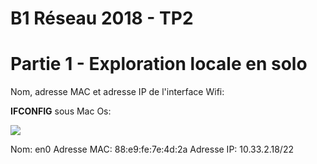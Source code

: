 **B1 Réseau 2018 - TP2**
===

# **Partie 1 - Exploration locale en solo**

Nom, adresse MAC et adresse IP de l'interface Wifi:

**IFCONFIG** sous Mac Os:

![](https://i.imgur.com/wqEmFeD.png)

Nom: en0
Adresse MAC: 88:e9:fe:7e:4d:2a
Adresse IP: 10.33.2.18/22

